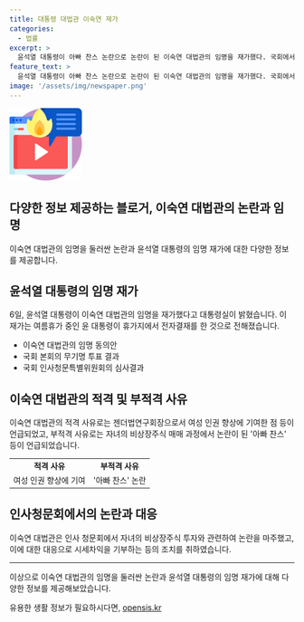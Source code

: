 ```yaml
---
title: 대통령 대법관 이숙연 재가
categories:
  - 법률
excerpt: >
  윤석열 대통령이 아빠 찬스 논란으로 논란이 된 이숙연 대법관의 임명을 재가했다. 국회에서 임명동의안이 가결되었으며, 청문위원회에서 적격과 부적격 사유를 보고서에 담았다. 이숙연 후보자는 자녀의 비상장주식 매매 과정에서 논란을 일으키며 지적을 받았고, 해당 주식을 사회복지공동모금회와 청소년행복재단에 기부했다고 밝혔다.
feature_text: >
  윤석열 대통령이 아빠 찬스 논란으로 논란이 된 이숙연 대법관의 임명을 재가했다. 국회에서 임명동의안이 가결되었으며, 청문위원회에서 적격과 부적격 사유를 보고서에 담았다. 이숙연 후보자는 자녀의 비상장주식 매매 과정에서 논란을 일으키며 지적을 받았고, 해당 주식을 사회복지공동모금회와 청소년행복재단에 기부했다고 밝혔다.
image: '/assets/img/newspaper.png'
---
```


<p><img src="/assets/img/news.png" alt="rentncar 속보" /></p>

<h2 data-ke-size="size26">다양한 정보 제공하는 블로거, 이숙연 대법관의 논란과 임명</h2>

<p data-ke-size="size16">이숙연 대법관의 임명을 둘러싼 논란과 윤석열 대통령의 임명 재가에 대한 다양한 정보를 제공합니다.</p>

<h2 data-ke-size="size26">윤석열 대통령의 임명 재가</h2>

<p data-ke-size="size16">6일, 윤석열 대통령이 이숙연 대법관의 임명을 재가했다고 대통령실이 밝혔습니다. 이 재가는 여름휴가 중인 윤 대통령이 휴가지에서 전자결재를 한 것으로 전해졌습니다.</p>

<ul>
  <li>이숙연 대법관의 임명 동의안</li>
  <li>국회 본회의 무기명 투표 결과</li>
  <li>국회 인사청문특별위원회의 심사결과</li>
</ul>

<h2 data-ke-size="size26">이숙연 대법관의 적격 및 부적격 사유</h2>

<p data-ke-size="size16">이숙연 대법관의 적격 사유로는 젠더법연구회장으로서 여성 인권 향상에 기여한 점 등이 언급되었고, 부적격 사유로는 자녀의 비상장주식 매매 과정에서 논란이 된 '아빠 찬스' 등이 언급되었습니다.</p>

<table style="width: 100%;">
  <tr>
    <td style="text-align: center; height: 17px;"><b>적격 사유</b></td>
    <td style="text-align: center;"><b>부적격 사유</b></td>
  </tr>
  <tr>
    <td style="text-align: center;">여성 인권 향상에 기여</td>
    <td style="text-align: center;">'아빠 찬스' 논란</td>
  </tr>
</table>

<h2 data-ke-size="size26">인사청문회에서의 논란과 대응</h2>

<p data-ke-size="size16">이숙연 대법관은 인사 청문회에서 자녀의 비상장주식 투자와 관련하여 논란을 마주했고, 이에 대한 대응으로 시세차익을 기부하는 등의 조치를 취하였습니다.</p>

<p><hr>
이상으로 이숙연 대법관의 임명을 둘러싼 논란과 윤석열 대통령의 임명 재가에 대해 다양한 정보를 제공해보았습니다.</p>
유용한 생활 정보가 필요하시다면, <a href="https://opensis.kr" rel="dofollow">opensis.kr</a>


